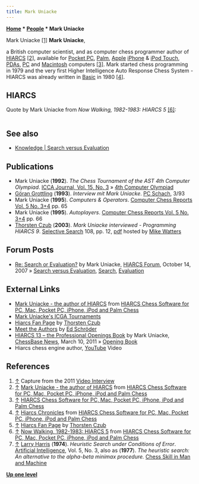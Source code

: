 ```yaml
---
title: Mark Uniacke
---
```

**[Home](Home "Home") \* [People](People "People") \* Mark Uniacke**



 [](File:MarkUniacke.jpg) Mark Uniacke <a id="cite-note-1" href="#cite-ref-1">[1]</a> 
**Mark Uniacke**,  

a British computer scientist, and as computer chess programmer author of [HIARCS](HIARCS "HIARCS") <a id="cite-note-2" href="#cite-ref-2">[2]</a>, available for [Pocket PC](index.php?title=Pocket_PC&action=edit&redlink=1 "Pocket PC (page does not exist)"), [Palm](index.php?title=Palm&action=edit&redlink=1 "Palm (page does not exist)"), [Apple](index.php?title=Apple&action=edit&redlink=1 "Apple (page does not exist)") [iPhone](index.php?title=IPhone&action=edit&redlink=1 "IPhone (page does not exist)") & [iPod Touch](index.php?title=IPod_Touch&action=edit&redlink=1 "IPod Touch (page does not exist)"), [PDAs](https://en.wikipedia.org/wiki/Personal_digital_assistant), [PC](IBM_PC "IBM PC") and [Macintosh](Macintosh "Macintosh") computers <a id="cite-note-3" href="#cite-ref-3">[3]</a>. Mark started chess programming in 1979 and the very first Higher Intelligence Auto Response Chess System - HIARCS was already written in [Basic](Basic "Basic") in 1980 <a id="cite-note-4" href="#cite-ref-4">[4]</a>. 



## HIARCS


Quote by Mark Uniacke from *Now Walking, 1982-1983: HIARCS 5* <a id="cite-note-6" href="#cite-ref-6">[6]</a>:




```C++The inspiration for the new HIARCS search was sought from the book [Chess Skill in Man and Machine](Chess_Skill_in_Man_and_Machine "Chess Skill in Man and Machine") and in particular the article "The heuristic search: An alternative to the alpha-beta minimax procedure" by [Larry Harris](Larry_Harris "Larry Harris") from [Dartmouth College](Dartmouth_College "Dartmouth College") <a id="cite-note-7" href="#cite-ref-7">[7]</a>. HIARCS was still written in the relatively primitive [BASIC](index.php?title=BASIC&action=edit&redlink=1 "BASIC (page does not exist)") programming language and being interpreted it meant the program was rather slow. To compensate for this I developed some heuristics to help guide the search and evaluation in a more targeted way. 

```

## See also


* [Knowledge | Search versus Evaluation](Knowledge#SearchVersusEvaluation "Knowledge")


## Publications


* Mark Uniacke (**1992**). *The Chess Tournament of the AST 4th Computer Olympiad*. [ICCA Journal, Vol. 15, No. 3](ICGA_Journal#15_3 "ICGA Journal") » [4th Computer Olympiad](4th_Computer_Olympiad#Chess "4th Computer Olympiad")
* [Göran Grottling](G%C3%B6ran_Grottling "Göran Grottling") (**1993**). *Interview mit Mark Uniacke*. [PC Schach](PC_Schach "PC Schach"), 3/93
* Mark Uniacke (**1995**). *Computers & Operators*. [Computer Chess Reports Vol. 5 No. 3+4](Computer_Chess_Reports "Computer Chess Reports") pp. 65
* Mark Uniacke (**1995**). *Autoplayers*. [Computer Chess Reports Vol. 5 No. 3+4](Computer_Chess_Reports "Computer Chess Reports") pp. 66
* [Thorsten Czub](Thorsten_Czub "Thorsten Czub") (**2003**). *Mark Uniacke interviewed - Programming HIARCS 9*. [Selective Search](Selective_Search "Selective Search") 108, pp. 12, [pdf](http://www.chesscomputeruk.com/SS_108.pdf) hosted by [Mike Watters](Mike_Watters "Mike Watters")


## Forum Posts


* [Re: Search or Evaluation?](http://www.hiarcs.net/forums/viewtopic.php?p=2944) by Mark Uniacke, [HIARCS Forum](Computer_Chess_Forums "Computer Chess Forums"), October 14, 2007 » [Search versus Evaluation](Knowledge#SearchVersusEvaluation "Knowledge"), [Search](Search "Search"), [Evaluation](Evaluation "Evaluation")


## External Links


* [Mark Uniacke - the author of HIARCS](http://www.hiarcs.com/mark_uniacke.htm) from [HIARCS Chess Software for PC, Mac, Pocket PC, iPhone, iPod and Palm Chess](http://www.hiarcs.com/index.htm)
* [Mark Uniacke's ICGA Tournaments](https://www.game-ai-forum.org/icga-tournaments/person.php?id=17)
* [Hiarcs Fan Page](http://www.thorstenczub.de/hiarcs.html) by [Thorsten Czub](Thorsten_Czub "Thorsten Czub")
* [Meet the Authors](http://www.rebel.nl/authors.htm) by [Ed Schröder](Ed_Schroder "Ed Schroder")
* [HIARCS 13 – the Professional Openings Book](http://chessbase.com/newsdetail.asp?newsid=7069) by Mark Uniacke, [ChessBase News](ChessBase "ChessBase"), March 10, 2011 » [Opening Book](Opening_Book "Opening Book")
* Hiarcs chess engine author, [YouTube](https://en.wikipedia.org/wiki/YouTube) Video


  
## References


1. <a id="cite-ref-1" href="#cite-note-1">↑</a> Capture from the 2011 [Video Interview](#video)
2. <a id="cite-ref-2" href="#cite-note-2">↑</a> [Mark Uniacke - the author of HIARCS](http://www.hiarcs.com/mark_uniacke.htm) from [HIARCS Chess Software for PC, Mac, Pocket PC, iPhone, iPod and Palm Chess](http://www.hiarcs.com/index.htm)
3. <a id="cite-ref-3" href="#cite-note-3">↑</a> [HIARCS Chess Software for PC, Mac, Pocket PC, iPhone, iPod and Palm Chess](http://www.hiarcs.com/index.htm)
4. <a id="cite-ref-4" href="#cite-note-4">↑</a> [Hiarcs Chronicles](http://www.hiarcs.com/hiarcs_chronicle.htm) from [HIARCS Chess Software for PC, Mac, Pocket PC, iPhone, iPod and Palm Chess](http://www.hiarcs.com/index.htm)
5. <a id="cite-ref-5" href="#cite-note-5">↑</a> [Hiarcs Fan Page](http://www.thorstenczub.de/hiarcs.html) by [Thorsten Czub](Thorsten_Czub "Thorsten Czub")
6. <a id="cite-ref-6" href="#cite-note-6">↑</a> [Now Walking, 1982-1983: HIARCS 5](http://www.hiarcs.com/nowwalking.htm) from [HIARCS Chess Software for PC, Mac, Pocket PC, iPhone, iPod and Palm Chess](http://www.hiarcs.com/index.htm)
7. <a id="cite-ref-7" href="#cite-note-7">↑</a> [Larry Harris](Larry_Harris "Larry Harris") (**1974**). *Heuristic Search under Conditions of Error*. [Artificial Intelligence](https://en.wikipedia.org/wiki/Artificial_Intelligence_(journal)), Vol. 5, No. 3, also as (**1977**). *The heuristic search: An alternative to the alpha-beta minimax procedure.* [Chess Skill in Man and Machine](Chess_Skill_in_Man_and_Machine "Chess Skill in Man and Machine")

**[Up one level](People "People")**







 
